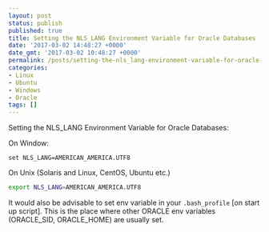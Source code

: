 ```yaml
---
layout: post
status: publish
published: true
title: Setting the NLS_LANG Environment Variable for Oracle Databases
date: '2017-03-02 14:48:27 +0000'
date_gmt: '2017-03-02 10:48:27 +0000'
permalink: /posts/setting-the-nls_lang-environment-variable-for-oracle-databases/
categories:
- Linux
- Ubuntu
- Windows
- Oracle
tags: []
---
```

Setting the NLS_LANG Environment Variable for Oracle Databases:

On Window:
```shell
set NLS_LANG=AMERICAN_AMERICA.UTF8
```
On Unix (Solaris and Linux, CentOS, Ubuntu etc.)
```bash
export NLS_LANG=AMERICAN_AMERICA.UTF8
```
It would also be advisable to set env variable in your `.bash_profile` [on start up script]. This is the place where other ORACLE env variables (ORACLE_SID, ORACLE_HOME) are usually set.
